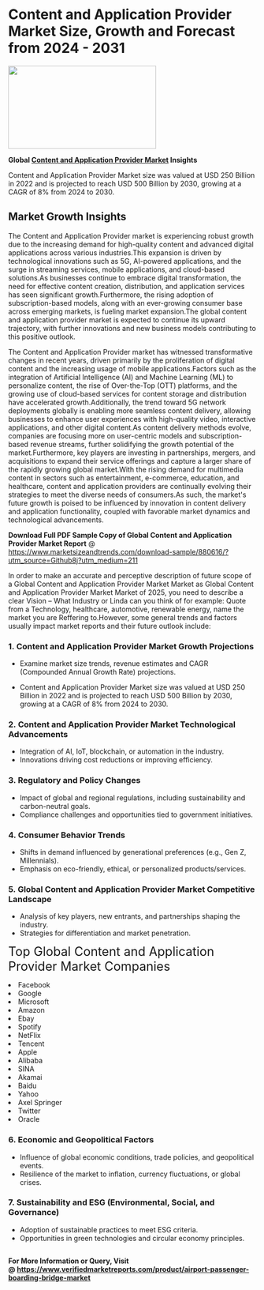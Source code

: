 <H1>Content and Application Provider Market Size, Growth and Forecast from 2024 - 2031</H1><img class="aligncenter size-medium wp-image-584254" src="https://thirdeyenews.in/wp-content/uploads/2024/09/Global-Market-Research-300x168.jpeg" alt="" width="300" height="168" /><p><strong>Global&nbsp;<a href="https://www.marketsizeandtrends.com/download-sample/880616/?utm_source=Github8j?utm_medium=211">Content and Application Provider Market</a> Insights</strong></p><p>Content and Application Provider Market size was valued at USD 250 Billion in 2022 and is projected to reach USD 500 Billion by 2030, growing at a CAGR of 8% from 2024 to 2030.</p><p><h2>Market Growth Insights</h2> <p>The Content and Application Provider market is experiencing robust growth due to the increasing demand for high-quality content and advanced digital applications across various industries.This expansion is driven by technological innovations such as 5G, AI-powered applications, and the surge in streaming services, mobile applications, and cloud-based solutions.As businesses continue to embrace digital transformation, the need for effective content creation, distribution, and application services has seen significant growth.Furthermore, the rising adoption of subscription-based models, along with an ever-growing consumer base across emerging markets, is fueling market expansion.The global content and application provider market is expected to continue its upward trajectory, with further innovations and new business models contributing to this positive outlook.</p> <p>The Content and Application Provider market has witnessed transformative changes in recent years, driven primarily by the proliferation of digital content and the increasing usage of mobile applications.Factors such as the integration of Artificial Intelligence (AI) and Machine Learning (ML) to personalize content, the rise of Over-the-Top (OTT) platforms, and the growing use of cloud-based services for content storage and distribution have accelerated growth.Additionally, the trend toward 5G network deployments globally is enabling more seamless content delivery, allowing businesses to enhance user experiences with high-quality video, interactive applications, and other digital content.As content delivery methods evolve, companies are focusing more on user-centric models and subscription-based revenue streams, further solidifying the growth potential of the market.Furthermore, key players are investing in partnerships, mergers, and acquisitions to expand their service offerings and capture a larger share of the rapidly growing global market.With the rising demand for multimedia content in sectors such as entertainment, e-commerce, education, and healthcare, content and application providers are continually evolving their strategies to meet the diverse needs of consumers.As such, the market's future growth is poised to be influenced by innovation in content delivery and application functionality, coupled with favorable market dynamics and technological advancements.</p> <p><span class=""><strong>Download Full PDF Sample Copy of Global Content and Application Provider Market Report</strong> @ <a href="https://www.marketsizeandtrends.com/download-sample/880616/?utm_source=Github8j?utm_medium=211" target="_blank">https://www.marketsizeandtrends.com/download-sample/880616/?utm_source=Github8j?utm_medium=211</a></span></p><p>In order to make an accurate and perceptive description of future scope of a Global&nbsp;Content and Application Provider Market Market as Global&nbsp;Content and Application Provider Market Market of 2025, you need to describe a clear Vision &ndash; What Industry or Linda can you think of for example: Quote from a Technology, healthcare, automotive, renewable energy, name the market you are Reffering to.However, some general trends and factors usually impact market reports and their future outlook include:</p><h3>1.&nbsp;<strong>Content and Application Provider Market Growth Projections</strong></h3><ul><li>Examine market size trends, revenue estimates and CAGR (Compounded Annual Growth Rate) projections.</li><li><p>Content and Application Provider Market size was valued at USD 250 Billion in 2022 and is projected to reach USD 500 Billion by 2030, growing at a CAGR of 8% from 2024 to 2030.</p></li></ul><h3>2.&nbsp;<strong>Content and Application Provider Market Technological Advancements</strong></h3><ul><li>Integration of AI, IoT, blockchain, or automation in the industry.</li><li>Innovations driving cost reductions or improving efficiency.</li></ul><h3>3.&nbsp;<strong>Regulatory and Policy Changes</strong></h3><ul><li>Impact of global and regional regulations, including sustainability and carbon-neutral goals.</li><li>Compliance challenges and opportunities tied to government initiatives.</li></ul><h3>4.&nbsp;<strong>Consumer Behavior Trends</strong></h3><ul><li>Shifts in demand influenced by generational preferences (e.g., Gen Z, Millennials).</li><li>Emphasis on eco-friendly, ethical, or personalized products/services.</li></ul><h3>5.&nbsp;<strong>Global Content and Application Provider Market Competitive Landscape</strong></h3><ul><li>Analysis of key players, new entrants, and partnerships shaping the industry.</li><li>Strategies for differentiation and market penetration.</li></ul><p data-pm-slice="1 1 []"><span style="color: inherit; font-family: inherit; font-size: 25px;">Top Global Content and Application Provider Market Companies</span></p><div class="" data-test-id=""><p><li>Facebook</li><li> Google</li><li> Microsoft</li><li> Amazon</li><li> Ebay</li><li> Spotify</li><li> NetFlix</li><li> Tencent</li><li> Apple</li><li> Alibaba</li><li> SINA</li><li> Akamai</li><li> Baidu</li><li> Yahoo</li><li> Axel Springer</li><li> Twitter</li><li> Oracle</li></p></div><h3>6.&nbsp;<strong>Economic and Geopolitical Factors</strong></h3><ul><li>Influence of global economic conditions, trade policies, and geopolitical events.</li><li>Resilience of the market to inflation, currency fluctuations, or global crises.</li></ul><h3>7.&nbsp;<strong>Sustainability and ESG (Environmental, Social, and Governance)</strong></h3><ul><li>Adoption of sustainable practices to meet ESG criteria.</li><li>Opportunities in green technologies and circular economy principles.</li></ul><h2><strong style="font-size: 14px;">For More Information or Query, Visit @&nbsp;</strong><a style="background-color: #ffffff; font-size: 14px;" href="https://www.marketsizeandtrends.com/report/content-and-application-provider-market/" target="_blank">https://www.verifiedmarketreports.com/product/airport-passenger-boarding-bridge-market</a></h2>